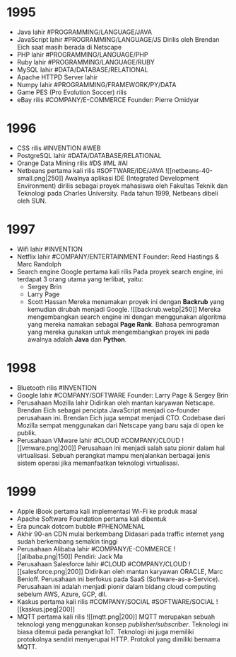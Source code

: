 # 1995
- Java lahir #PROGRAMMING/LANGUAGE/JAVA
- JavaScript lahir #PROGRAMMING/LANGUAGE/JS
	Dirilis oleh Brendan Eich saat masih berada di Netscape
- PHP lahir #PROGRAMMING/LANGUAGE/PHP
- Ruby lahir #PROGRAMMING/LANGUAGE/RUBY
- MySQL lahir #DATA/DATABASE/RELATIONAL
- Apache HTTPD Server lahir
- Numpy lahir #PROGRAMMING/FRAMEWORK/PY/DATA 
- Game PES (Pro Evolution Soccer) rilis
- eBay rilis #COMPANY/E-COMMERCE 
	Founder: Pierre Omidyar
# 1996
- CSS rilis #INVENTION #WEB
- PostgreSQL lahir #DATA/DATABASE/RELATIONAL 
- Orange Data Mining rilis #DS #ML #AI
- Netbeans pertama kali rilis #SOFTWARE/IDE/JAVA 
	![[netbeans-40-small.png|250]]
	Awalnya aplikasi IDE (Integrated Development Environment) dirilis sebagai proyek mahasiswa oleh Fakultas Teknik dan Teknologi pada Charles University. Pada tahun 1999, Netbeans dibeli oleh SUN.
# 1997
- Wifi lahir #INVENTION
- Netflix lahir #COMPANY/ENTERTAINMENT
	Founder: Reed Hastings & Marc Randolph
- Search engine Google pertama kali rilis
	Pada proyek search engine, ini terdapat 3 orang utama yang terlibat, yaitu:
	- Sergey Brin
	- Larry Page
	- Scott Hassan
	Mereka menamakan proyek ini dengan **Backrub** yang kemudian dirubah menjadi Google.
	![[backrub.webp|250]]
	Mereka mengembangkan search engine ini dengan menggunakan algoritma yang mereka namakan sebagai **Page Rank**. Bahasa pemrograman yang mereka gunakan untuk mengembangkan proyek ini pada awalnya adalah **Java** dan **Python**.

# 1998
- Bluetooth rilis #INVENTION 
- Google lahir #COMPANY/SOFTWARE
	Founder: Larry Page & Sergey Brin
- Perusahaan Mozilla lahir
	Didirikan oleh mantan karyawan Netscape. Brendan Eich sebagai pencipta JavaScript menjadi co-founder perusahaan ini. Brendan Eich juga sempat menjadi CTO. 
	Codebase dari Mozilla sempat menggunakan dari Netscape yang baru saja di open ke publik.
- Perusahaan VMware lahir #CLOUD #COMPANY/CLOUD 
	![[vmware.png|200]]
	Perusahaan ini menjadi salah satu pionir dalam hal virtualisasi. Sebuah perangkat mampu menjalankan berbagai jenis sistem operasi jika memanfaatkan teknologi virtualisasi.
# 1999
- Apple iBook pertama kali implementasi Wi-Fi ke produk masal
- Apache Software Foundation pertama kali dibentuk
- Era puncak dotcom bubble #PHENOMENAL 
- Akhir 90-an CDN mulai berkembang
  Didasari pada traffic internet yang sudah berkembang semakin tinggi
- Perusahaan Alibaba lahir #COMPANY/E-COMMERCE 
	![[alibaba.png|150]]
	Pendiri: Jack Ma
- Perusahaan Salesforce lahir #CLOUD #COMPANY/CLOUD
	![[salesforce.png|200]]
	Didirikan oleh mantan karyawan ORACLE, Marc Benioff. Perusahaan ini berfokus pada SaaS (Software-as-a-Service). Perusahaan ini adalah menjadi pionir dalam bidang cloud computing sebelum AWS, Azure, GCP, dll.
- Kaskus pertama kali rilis #COMPANY/SOCIAL #SOFTWARE/SOCIAL
	![[kaskus.jpeg|200]]
- MQTT pertama kali rilis
	![[mqtt.png|200]]
	MQTT merupakan sebuah teknologi yang menggunakan konsep *publisher/subscriber*. Teknologi ini biasa ditemui pada perangkat IoT. Teknologi ini juga memiliki protokolnya sendiri menyerupai HTTP. Protokol yang dimiliki bernama MQTT.